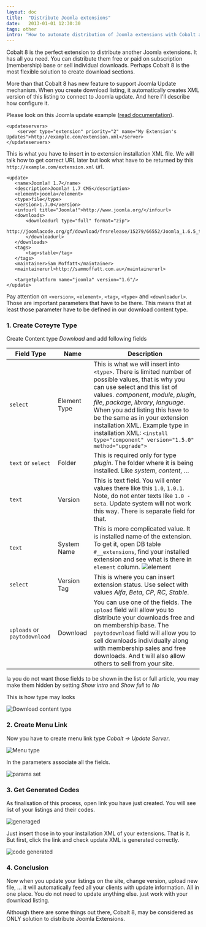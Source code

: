 ```yaml
---
layout: doc
title:  "Distribute Joomla extensions"
date:   2013-01-01 12:30:30
tags: other
intro: "How to automate distribution of Joomla extensions with Cobalt and Joomla update service feature."
---
```


Cobalt 8 is the perfect extension to distribute another Joomla extensions. It has all you need. You can distribute them free or paid on subscription (membership) base or sell individual downloads. Perhaps Cobalt 8 is the most flexible solution to create download sections.

More than that Cobalt 8 has new feature to support Joomla Update mechanism. When you create download listing, it automatically creates XML version of this listing to connect to Joomla update. And here I'll describe how configure it.

Please look on this Joomla update example ([read documentation](http://docs.joomla.org/Deploying_an_Update_Server)).

	<updateservers>
		<server type="extension" priority="2" name="My Extension's Updates">http://example.com/extension.xml</server>
	</updateservers>

This is what you have to insert in to extension installation XML file. We will talk how to get correct URL later but look what have to be returned by this `http://example.com/extension.xml` url.

	<update>
	   <name>Joomla! 1.7</name>
	   <description>Joomla! 1.7 CMS</description>
	   <element>joomla</element>
	   <type>file</type>
	   <version>1.7.0</version>
	   <infourl title="Joomla!">http://www.joomla.org/</infourl>
	   <downloads>
	       <downloadurl type="full" format="zip">
	       	http://joomlacode.org/gf/download/frsrelease/15279/66552/Joomla_1.6.5_to_1.7.0_Package.zip
	       </downloadurl>
	   </downloads>
	   <tags>
	       <tag>stable</tag>
	   </tags>
	   <maintainer>Sam Moffatt</maintainer>
	   <maintainerurl>http://sammoffatt.com.au</maintainerurl>
	   
	   <targetplatform name="joomla" version="1.6"/>
	</update>

Pay attention on `<version>`, `<element>`, `<tag>`, `<type>` and `<downloadurl>`. Those are important parameters that have to be there. This means that at least those parameter have to be defined in our download content type.

### 1. Create Coтеуте Type

Create Content type _Download_ and add following fields

Field Type | Name | Description
---|---|---
`select`	| Element Type | This is what we will insert into `<type>`. There is limited number of possible values, that is why you can use select and this list of values. _component_, _module_, _plugin_, _file_, _package_, _library_, _language_. When you add listing this have to be the same as in your extension installation XML. Example type in installation XML: `<install type="component" version="1.5.0" method="upgrade">`
`text` or `select`| Folder | This is required only for type _plugin_. The folder where it is being installed. Like _system_, _content_, …
`text`		| Version | This is text field. You will enter values there like this `1.0`, `1.0.1`. Note, do not enter texts like `1.0 - Beta`. Update system will not work this way. There is separate field for that. 
`text`		| System Name | This is more complicated value. It is installed name of the extension. To get it, open DB table `#__extensions`, find your installed extension and see what is there in `element` column. ![element](http://serhioromano.s3.amazonaws.com/mintjoomla/tutorial-customtmpl/updateelement.png)
`select`	| Version Tag | This is where you can insert extension status. Use select with values _Alfa_, _Beta_, _CP_, _RC_, _Stable_.
`uploads` or `paytodownload` | Download | You can use one of the fields. The `upload` field will allow you to distribute your downloads free and on membership base. The `paytodownload` field will allow you to sell downloads individually along with membership sales and free downloads. And t will also allow others to sell from your site.

<div class="box-idea">Iа you do not want those fields to be shown in the list or full article, you may make them hidden by setting <em>Show intro</em> and <em>Show full</em> to <em>No</em></div>

This is how type may looks

![Download content type](http://serhioromano.s3.amazonaws.com/mintjoomla/tutorial-customtmpl/updatetype.png)

### 2. Create Menu Link

Now you have to create menu link type _Cobalt -> Update Server_. 

![Menu type](http://serhioromano.s3.amazonaws.com/mintjoomla/tutorial-customtmpl/updatelinktype.png)

In the parameters associate all the fields.

![params set](http://serhioromano.s3.amazonaws.com/mintjoomla/tutorial-customtmpl/updatelinkparams.png)

### 3. Get Generated Codes

As finalisation of this process, open link you have just created. You will see list of your listings and their codes.

![generaged](http://serhioromano.s3.amazonaws.com/mintjoomla/tutorial-customtmpl/generatedcodes.png)

Just insert those in to your installation XML of your extensions. That is it. But first, click the link and check update XML is generated correctly.

![code generated](http://serhioromano.s3.amazonaws.com/mintjoomla/tutorial-customtmpl/generatedxml.png)

### 4. Conclusion

Now when you update your listings on the site, change version, upload new file, … it will automatically feed all your clients with update information. All in one place. You do not need to update anything else. just work with your download listing.

Although there are some things out there, Cobalt 8, may be considered as ONLY solution to distribute Joomla Extensions.